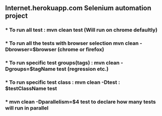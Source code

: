 ## Internet.herokuapp.com Selenium automation project



### * To run all test : mvn clean test (Will run on chrome defaultly)
### * To run all the tests with browser selection mvn clean -Dbrowser=$browser (chrome or firefox)
### * To run specific test groups(tags) : mvn clean -Dgroups=$tagName test (regression etc.)
### * To run specific test class : mvn clean -Dtest : $testClassName test
### * mvn clean -Dparallelism=$4 test to declare how many tests will run in parallel


